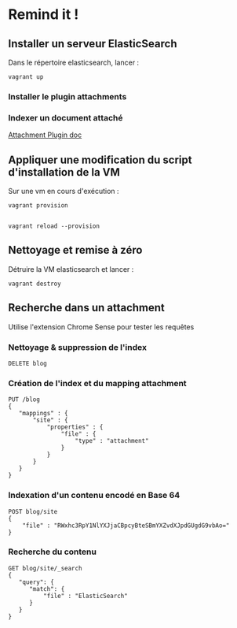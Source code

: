 Remind it !
===========


## Installer un serveur ElasticSearch

Dans le répertoire elasticsearch, lancer :

    vagrant up

### Installer le plugin attachments



### Indexer un document attaché

[Attachment Plugin doc]( http://www.elasticsearch.org/guide/en/elasticsearch/reference/current/mapping-attachment-type.html)


## Appliquer une modification du script d'installation de la VM

Sur une vm en cours d'exécution :

    vagrant provision


    vagrant reload --provision

## Nettoyage et remise à zéro

Détruire la VM elasticsearch et lancer :

    vagrant destroy



## Recherche dans un attachment

Utilise l'extension Chrome Sense pour tester les requêtes

### Nettoyage & suppression de l'index

    DELETE blog

### Création de l'index et du mapping attachment

    PUT /blog
    {
       "mappings" : {
           "site" : {
               "properties" : {
                   "file" : {
                       "type" : "attachment"
                   }
               }
           }
       }
    }

### Indexation d'un contenu encodé en Base 64

    POST blog/site
    {
        "file" : "RWxhc3RpY1NlYXJjaCBpcyBteSBmYXZvdXJpdGUgdG9vbAo="
    }

### Recherche du contenu

    GET blog/site/_search
    {
       "query": {
          "match": {
              "file" : "ElasticSearch"
          }
       }
    }

